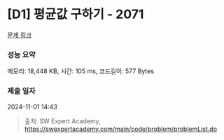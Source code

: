 # [D1] 평균값 구하기 - 2071 

[문제 링크](https://swexpertacademy.com/main/code/problem/problemDetail.do?contestProbId=AV5QRnJqA5cDFAUq) 

### 성능 요약

메모리: 18,448 KB, 시간: 105 ms, 코드길이: 577 Bytes

### 제출 일자

2024-11-01 14:43



> 출처: SW Expert Academy, https://swexpertacademy.com/main/code/problem/problemList.do